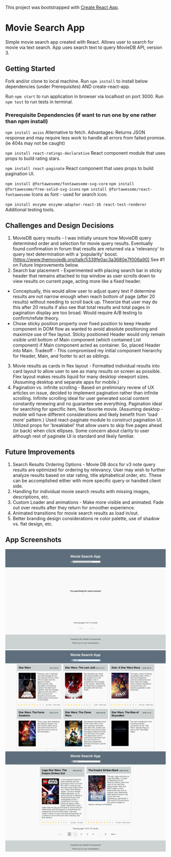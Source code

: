 This project was bootstrapped with [Create React App](https://github.com/facebook/create-react-app).

# Movie Search App
Simple movie search app created with React. Allows user to search for movie via text search. App uses search text to query MovieDB API, version 3.

## Getting Started
Fork and/or clone to local machine. Run `npm install` to install below dependencies (under Prerequisites) AND create-react-app.

Run `npm start` to run application in browser via localhost on port 3000.
Run `npm test` to run tests in terminal.

### Prerequisite Dependencies (if want to run one by one rather than npm install)
`npm install axios`
Alternative to fetch. Advantages: Returns JSON response and may require less work to handle all errors from failed promise. (ie 404s may not be caught)

`npm install react-ratings-declarative`
React component module that uses props to build rating stars.

`npm install react-paginate`
React component that uses props to build pagination UI.

`npm install @fortawesome/fontawesome-svg-core`
`npm install @fortawesome/free-solid-svg-icons`
`npm install @fortawesome/react-fontawesome`
Icons as font - used for search icon.

`npm install enzyme enzyme-adapter-react-16 react-test-renderer`
Additional testing tools.

## Challenges and Design Decisions
1. MovieDB query results - I was initially unsure how MovieDB query determined order and selection for movie query results. Eventually found confirmation in forum that results are returned via a 'relevancy' to query text determination with a 'popularity' boost. [https://www.themoviedb.org/talk/5339fe0ac3a3680e7f006a90] See #1 on Future Improvements below.
2. Search bar placement - Experimented with placing search bar in sticky header that remains attached to top window as user scrolls down to view results on current page, acting more like a fixed header. 
  * Conceptually, this would allow user to adjust query text if determine results are not narrow enough when reach bottom of page (after 20 results) without needing to scroll back up. Theorize that user may do this after 20 results if also see that total results and total pages in pagination display are too broad. Would require A/B testing to confirm/refute theory.
  * Chose sticky position property over fixed position to keep Header component in DOM flow as wanted to avoid absolute positioning and maximize use of flex layout. Sticky positioned Header would only remain visible until bottom of Main component (which contained List component) if Main component acted as container. So, placed Header into Main. Tradeoff - This compromised my initial component hierarchy for Header, Main, and footer to act as siblings.
3. Movie results as cards in flex layout - Formatted individual results into card layout to allow user to see as many results on screen as possible. Flex layout makes results liquid for many desktop viewport sizes. (Assuming desktop and separate apps for mobile.)  
4. Pagination vs. infinite scrolling - Based on preliminary review of UX articles on issue, decided to implement pagination rather than infinite scrolling. Infinite scrolling ideal for user generated social content constantly renewing and no guarantee see everything. Pagination ideal for searching for specific item, like favorite movie. (Assuming desktop - mobile will have different considerations and likely benefit from 'load more' pattern.) Used react-paginate module to construct pagination UI. Utilized props for 'breaklabel' that allow users to skip five pages ahead (or back) when click ellipses. Some concern about clarity to user although rest of paginate UI is standard and likely familiar. 

## Future Improvements
1. Search Results Ordering Options - Movie DB docs for v3 note query results are optimized for ordering by relevancy. User may wish to further analyze results based on star rating, title alphabetical order, etc. These can be accomplished either with more specific query or handled client side.
2. Handling for individual movie search results with missing images, descriptions, etc.
3. Custom Loader and animations - Make more visible and animated. Fade out over results after they return for smoother experience.
4. Animated transitions for movie search results as load in/out.
5. Better branding design considerations re color palette, use of shadow vs. flat design, etc.

## App Screenshots

![movie-search app initial state](movie-search-001.png)
![movie-search app search star wars](movie-search-002.png)
![movie-search app bottom of page 1 search star wars](movie-search-003.png)
